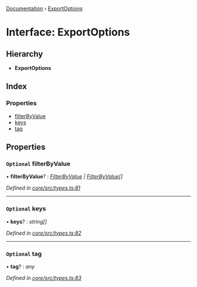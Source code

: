 [Documentation](../README.md) › [ExportOptions](exportoptions.md)

# Interface: ExportOptions

## Hierarchy

* **ExportOptions**

## Index

### Properties

* [filterByValue](exportoptions.md#optional-filterbyvalue)
* [keys](exportoptions.md#optional-keys)
* [tag](exportoptions.md#optional-tag)

## Properties

### `Optional` filterByValue

• **filterByValue**? : *[FilterByValue](../README.md#filterbyvalue) | [FilterByValue](../README.md#filterbyvalue)[]*

*Defined in [core/src/types.ts:81](https://github.com/badbatch/cachemap/blob/141407d/packages/core/src/types.ts#L81)*

___

### `Optional` keys

• **keys**? : *string[]*

*Defined in [core/src/types.ts:82](https://github.com/badbatch/cachemap/blob/141407d/packages/core/src/types.ts#L82)*

___

### `Optional` tag

• **tag**? : *any*

*Defined in [core/src/types.ts:83](https://github.com/badbatch/cachemap/blob/141407d/packages/core/src/types.ts#L83)*
